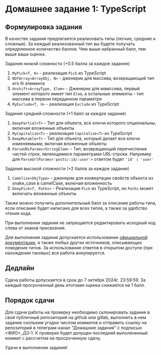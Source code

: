 # Домашнее задание 1: TypeScript

## Формулировка задания
В качестве задания предлагается реализовать типы (легкие, средние и сложные). За каждый реализованный тип вы будете получать определенное количество баллов. Чем выше набранный балл, тем выше ваша оценка.

Задания низкой сложности (+0.5 балла за каждое задание)
1. `MyPick<T, K>` - реализация `Pick` из TypeScript
1. `NOfArray<ArrayObj, N>` - дженерик для массива, возвращающий тип его N элемента
1. `Unshift<ArrayType, Elem>` - Дженерик для мамссива, первый элемент которого имеет тип `Elem`, а остальные элементы - тип массива в первом переданном параметре
1. `MyExclude<T, U>` - реализация `Exclude` из TypeScript

Задания средней сложности (+1 балл за каждое задание)
1. `DeepPartial<T>` - Тип для объекта, все ключи которого опциональны, включая вложенные объекты
1. `MyCapitalize<T>` - реализация `Capitalize<T>` из TypeScript
1. `DeepMutable<T>` - Тип для объекта, который делает все ключи изменяемыми, включая вложенные объекты
1. `ParseURLParams<StringElem>` - Тип, возвращающий перечисление частей строк, являющимися параметрами URL-строки. Например для `ParseUrlParams<'posts/:id/:user'>` ответом будет `'id' | 'user'`

Задания высокой сложности (+2 балла за каждое задание)
1. `Camelize<ObjType>` - дженерик для конвертации свойств объекта из snake_case в camelCase, включая вложенность
1. `DeepPick<T, Paths>` - Реализация `Pick` из TypeScript, но `Paths` может включать вложенные объекты

Также можно получить дополнительный балл за описание работы типа, если описание будет написано для всех типов, а также за удобство чтения кода.

При выполнении задания не запрещается редактировать исходный код слева от знаков присвоения.

Для выполнения задания допускается использование [официальной документации](https://typescriptlang.org), а также любых других источников, описывающих поведение типов. За использование ответов в открытом доступе (при нахождении таковых) вся работа аннулируется.

## Дедлайн
Сдача работы допускается в срок до 7 октября 2024г. 23:59:59. За каждый просроченный день итоговая оценка снижается на 1 балл.

## Порядок сдачи
Для сдачи работы на проверку необходимо склонировать задание в свой публичный репозиторий на github или gitlab, выполнить в нем задание скольким угодно числом коммитов и отправить ссылку на репозиторий в телеграм-канал "Домашние задания" с подписью <ФИО>_ДЗ-1. К проверке будет допущен последний выполененный коммит с рассчетом на просроченную сдачу.

Удачи в выполнении задания!
